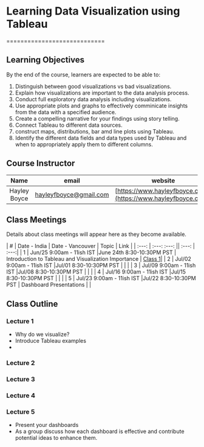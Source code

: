 # Learning Data Visualization using Tableau 
============================
## Learning Objectives

By the end of the course, learners are expected to be able to:

1. Distinguish between good visualizations vs bad visualizations.
2. Explain how visualizations are important to the data analysis process. 
3. Conduct full exploratory data analysis including visualizations. 
4. Use appropriate plots and graphs to effectively comminicate insights from the data with a specified audience.
5. Create a compelling narrative for your findings using story telling.
6. Connect Tableau to different data sources.
7. construct maps, distributions, bar amd line plots using Tableau.
8. Identify the different data fields and data types used by Tableau and when to appropriately apply them to different columns.  
## Course Instructor 

| Name         |  email | website |
| :---:        | :---:  | :---:  | 
| Hayley Boyce | hayleyfboyce@gmail.com | [https://www.hayleyfboyce.com/](https://www.hayleyfboyce.com/)|

## Class Meetings

Details about class meetings will appear here as they become available.

|  #   | Date - India | Date - Vancouver | Topic | Link |
| :---: | :---: :---: || :---: | :---:|
| 1  | Jun/25 9:00am - 11ish IST |June 24th 8:30-10:30PM PST | Introduction to Tableau and Visualization Importance | [Class 1]()|
| 2 | Jul/02 9:00am - 11ish IST |Jul/01 8:30-10:30PM PST |   |  | 
| 3 | Jul/09 9:00am - 11ish IST |Jul/08 8:30-10:30PM PST |   |  | 
| 4 | Jul/16 9:00am - 11ish IST |Jul/15 8:30-10:30PM PST |    |  | 
| 5 | Jul/23 9:00am - 11ish IST |Jul/22 8:30-10:30PM PST |  Dashboard Presentations | |
## Class Outline

### Lecture 1

- Why do we visualize?  
- Introduce Tableau examples
- 

### Lecture 2


### Lecture 3


### Lecture 4

### Lecture 5

- Present your dashboards
- As a group discuss how each dashboard is effective and contribute potential ideas to enhance them.  